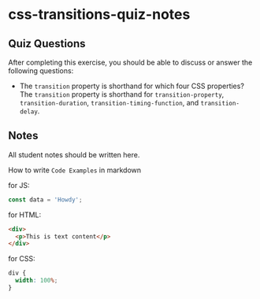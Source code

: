 # css-transitions-quiz-notes

## Quiz Questions

After completing this exercise, you should be able to discuss or answer the following questions:

- The `transition` property is shorthand for which four CSS properties?
  The `transition` property is shorthand for `transition-property`, `transition-duration`,
  `transition-timing-function`, and `transition-delay`.

## Notes

All student notes should be written here.

How to write `Code Examples` in markdown

for JS:

```javascript
const data = 'Howdy';
```

for HTML:

```html
<div>
  <p>This is text content</p>
</div>
```

for CSS:

```css
div {
  width: 100%;
}
```
